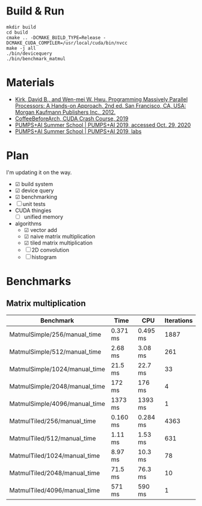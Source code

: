 # Build & Run

```
mkdir build
cd build
cmake .. -DCMAKE_BUILD_TYPE=Release -DCMAKE_CUDA_COMPILER=/usr/local/cuda/bin/nvcc
make -j all
./bin/devicequery
./bin/benchmark_matmul
```

# Materials
- [Kirk, David B., and Wen-mei W. Hwu. Programming Massively Parallel Processors: A Hands-on Approach. 2nd ed. San Francisco, CA, USA: Morgan Kaufmann Publishers Inc., 2012.](https://www.amazon.com/Programming-Massively-Parallel-Processors-Hands/dp/0124159923)
- [CoffeeBeforeArch, CUDA Crash Course, 2019](https://www.youtube.com/playlist?list=PLxNPSjHT5qvtYRVdNN1yDcdSl39uHV_sU)
- [PUMPS+AI Summer School | PUMPS+AI 2019, accessed Oct. 29, 2020](https://pumps.bsc.es/2019/)
- [PUMPS+AI Summer School | PUMPS+AI 2019, labs](https://github.com/illinois-impact/gpu-algorithms-labs)


# Plan

I'm updating it on the way.
- ☑ build system
- ☑ device query
- ☑ benchmarking
- ☐ unit tests
- CUDA thingies
  - ☐ unified memory
- algorithms
  - ☑ vector add
  - ☑ naive matrix multiplication
  - ☑ tiled matrix multiplication
  - ☐ 2D convolution
  - ☐ histogram

# Benchmarks

## Matrix multiplication
| Benchmark                       | Time           | CPU             | Iterations |
|---------------------------------|----------------|-----------------|-----------|
| MatmulSimple/256/manual_time    |    0.371 ms    |     0.495 ms    |      1887 |
| MatmulSimple/512/manual_time    |     2.68 ms    |      3.08 ms    |       261 |
| MatmulSimple/1024/manual_time   |    21.5 ms     |      22.7 ms    |        33 |
| MatmulSimple/2048/manual_time   |     172 ms     |       176 ms    |         4 |
| MatmulSimple/4096/manual_time   |    1373 ms     |      1393 ms    |         1 |
| MatmulTiled/256/manual_time     |     0.160 ms   |     0.284 ms    |      4363 |
| MatmulTiled/512/manual_time     |      1.11 ms   |      1.53 ms    |       631 |
| MatmulTiled/1024/manual_time    |     8.97 ms    |      10.3 ms    |        78 |
| MatmulTiled/2048/manual_time    |     71.5 ms    |      76.3 ms    |        10 |
| MatmulTiled/4096/manual_time    |      571 ms    |       590 ms    |         1 |

